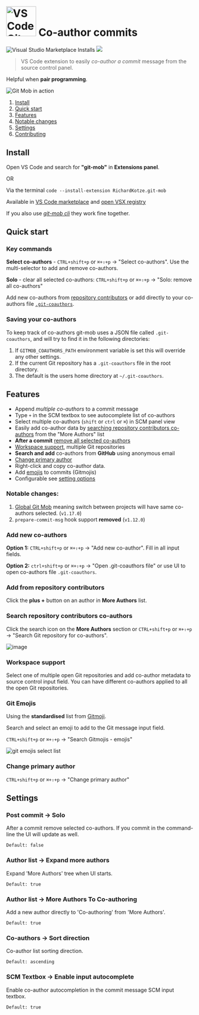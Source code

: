 # <img src="https://user-images.githubusercontent.com/10452163/79142596-a808fa00-7db3-11ea-9a02-2d020e0b29d7.png" width="80" alt="VS Code Git Mob logo" /> Co-author commits

![Visual Studio Marketplace Installs](https://img.shields.io/visual-studio-marketplace/i/RichardKotze.git-mob?color=brightgreen&label=VSCode%20installs) [![](https://img.shields.io/open-vsx/dt/RichardKotze/git-mob?color=brightgreen&label=VSX%20installs)](https://open-vsx.org/extension/RichardKotze/git-mob)

> VS Code extension to easily _co-author a commit_ message from the source control panel.

Helpful when **pair programming**.

![Git Mob in action](https://user-images.githubusercontent.com/10452163/156645932-8f5629f5-24b6-42cd-b24a-767164364353.gif)

1. [Install](#install)
2. [Quick start](#quick-start)
3. [Features](#features)
4. [Notable changes](#notable-changes)
5. [Settings](#settings)
6. [Contributing](https://github.com/rkotze/git-mob-vs-code/blob/master/CONTRIBUTING.md)

## Install

Open VS Code and search for **"git-mob"** in **Extensions panel**.

OR

Via the terminal `code --install-extension RichardKotze.git-mob`

Available in [VS Code marketplace](https://marketplace.visualstudio.com/items?itemName=RichardKotze.git-mob) and [open VSX registry](https://open-vsx.org/extension/RichardKotze/git-mob)

If you also use _[git-mob cli](https://github.com/rkotze/git-mob/#install)_ they work fine together.

## Quick start

### Key commands

**Select co-authors** - `CTRL+shift+p` or `⌘+⇧+p` -> "Select co-authors". Use the multi-selector to add and remove co-authors.

**Solo** - clear all selected co-authors: `CTRL+shift+p` or `⌘+⇧+p` -> "Solo: remove all co-authors"

Add new co-authors from [repository contributors](#search-repository-contributors-co-authors) or add directly to your co-authors file [`.git-coauthors`](#add-new-co-authors).

### Saving your co-authors

To keep track of co-authors git-mob uses a JSON file called `.git-coauthors`, and will try to find it in the following directories:

1. If `GITMOB_COAUTHORS_PATH` environment variable is set this will override any other settings.
1. If the current Git repository has a `.git-coauthors` file in the root directory.
1. The default is the users home directory at `~/.git-coauthors`.

## Features

- Append _multiple co-authors_ to a commit message
- Type `+` in the SCM textbox to see autocomplete list of co-authors
- Select multiple co-authors (`shift` or `ctrl` or `⌘`) in SCM panel view
- Easily add co-author data by [searching repository contributors co-authors](#search-repository-contributors-co-authors) from the "More Authors" list
- **After a commit** [remove all selected co-authors](#post-commit---solo) 
- [Workspace support](#workspace-support), multiple Git repositories
- **Search and add** co-authors from **GitHub** using anonymous email
- [Change primary author](#change-primary-author)
- Right-click and copy co-author data.
- Add [emojis](#git-emojis) to commits (Gitmojis)
- Configurable see [setting options](#settings)

### Notable changes:

1. [Global Git Mob](https://github.com/rkotze/git-mob-vs-code/discussions/120) meaning switch between projects will have same co-authors selected. (`v1.17.0`)
2. `prepare-commit-msg` hook support **removed** (`v1.12.0`)

### Add new co-authors

**Option 1:** `CTRL+shift+p` or `⌘+⇧+p` -> "Add new co-author". Fill in all input fields.

**Option 2:** `ctrl+shift+p` or `⌘+⇧+p` -> "Open .git-coauthors file" or use UI to open co-authors file `.git-coauthors`.

### Add from repository contributors

Click the **plus +** button on an author in **More Authors** list.

### Search repository contributors co-authors

Click the search icon on the **More Authors** section or `CTRL+shift+p` or `⌘+⇧+p` -> "Search Git repository for co-authors".

![image](https://user-images.githubusercontent.com/10452163/57807338-e2f44f00-7758-11e9-8fb1-6d8b8cb9d7ce.png)

### Workspace support

Select one of multiple open Git repositories and add co-author metadata to source control input field. You can have different co-authors applied to all the open Git repositories.

### Git Emojis

Using the **standardised** list from [Gitmoji](https://github.com/carloscuesta/gitmoji).

Search and select an emoji to add to the Git message input field. 

`CTRL+shift+p` or `⌘+⇧+p` -> "Search Gitmojis - emojis"

![git emojis select list](https://user-images.githubusercontent.com/10452163/79442052-ef6bd200-7fcf-11ea-85c1-82789738add3.png)

### Change primary author

`CTRL+shift+p` or `⌘+⇧+p` -> "Change primary author"

## Settings

### Post commit -> Solo

After a commit remove selected co-authors. If you commit in the command-line the UI will update as well.

`Default: false`

### Author list -> Expand more authors

Expand 'More Authors' tree when UI starts.

`Default: true`

### Author list -> More Authors To Co-authoring

Add a new author directly to 'Co-authoring' from 'More Authors'.

`Default: true`

### Co-authors -> Sort direction

Co-author list sorting direction.

`Default: ascending`

### SCM Textbox -> Enable input autocomplete

Enable co-author autocompletion in the commit message SCM input textbox.

`Default: true`
